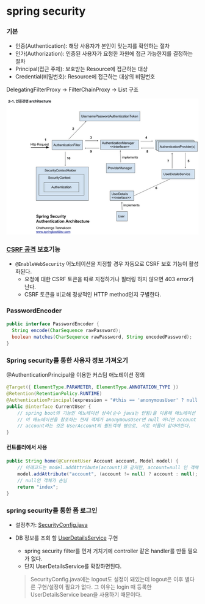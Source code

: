 spring security
===============
### 기본
* 인증(Authentication): 해당 사용자가 본인이 맞는지를 확인하는 절차 
* 인가(Authorization): 인증된 사용자가 요청한 자원에 접근 가능한지를 결정하는 절차 
* Principal(접근 주체): 보호받는 Resource에 접근하는 대상
* Credential(비밀번호): Resource에 접근하는 대상의 비밀번호

DelegatingFilterProxy → FilterChainProxy → List 구조  

![img.png](img.png)
  

### [CSRF 공격](https://zzang9ha.tistory.com/341) 보호기능
* `@EnableWebSecurity` 어노테이션을 지정할 경우 자동으로 CSRF 보호 기능이 활성화된다.
  * 요청에 대한 CSRF 토큰을 따로 지정하거나 필터링 하지 않으면 403 error가 난다.
  * CSRF 토큰을 비교해 정상적인 HTTP method인지 구별한다.
  
### PasswordEncoder
```java
public interface PasswordEncoder {
  String encode(CharSequence rawPassword);
  boolean matches(CharSequence rawPassword, String encodedPassword);
}
```


### Spring security를 통한 사용자 정보 가져오기
@AuthenticationPrincipal을 이용한 커스텀 애노테이션 정의
```java
@Target({ ElementType.PARAMETER, ElementType.ANNOTATION_TYPE })
@Retention(RetentionPolicy.RUNTIME)
@AuthenticationPrincipal(expression = "#this == 'anonymousUser' ? null : account")
public @interface CurrentUser {
    // spring boot의 기능인 에노테이션 상속(순수 java는 안됨)을 이용해 애노테이션 길이를 줄였다.
    // 이 애노테이션을 참조하는 현재 객체가 anonymousUser면 null 아니면 account 설정
    // account라는 것은 UserAccount의 필드객체 명으로, 서로 이름이 같아야한다.
}
```

#### 컨트롤러에서 사용
```java
public String home(@CurrentUser Account account, Model model) {
    // 아래코드는 model.addAttribute(account)와 같지만, account=null 인 객체를 명시하기위해 이대로 씀
    model.addAttribute("account", (account != null) ? account : null);
    // null인 객체가 손님
    return "index";
}
```


### spring security를 통한 폼 로그인
* 설정추가: [SecurityConfig.java](studywithmewebapp/src/main/java/dev/valium/studywithmewebapp/config/SecurityConfig.java)
* DB 정보를 조회 할 [UserDetailsService](studywithmewebapp/src/main/java/dev/valium/studywithmewebapp/service/AccountService.java) 구현
  * spring security filter를 먼저 거치기에 controller 같은 handler를 만들 필요가 없다.
  * 단지 UserDetailsService를 확장하면된다.
  
  > SecurityConfig.java에는 logout도 설정이 돼있는데 logout은 이후 별다른 구현/설정이 필요가 없다.
  > 그 이유는 login 때 등록한 UserDetailsService bean을 사용하기 때문이다. 